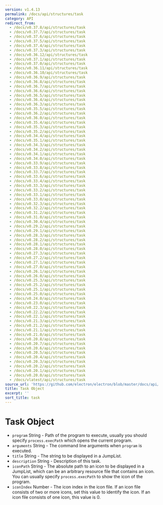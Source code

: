 ```yaml
---
version: v1.4.13
permalink: /docs/api/structures/task
category: API
redirect_from:
  - /docs/v0.37.8/api/structures/task
  - /docs/v0.37.7/api/structures/task
  - /docs/v0.37.6/api/structures/task
  - /docs/v0.37.5/api/structures/task
  - /docs/v0.37.4/api/structures/task
  - /docs/v0.37.3/api/structures/task
  - /docs/v0.36.12/api/structures/task
  - /docs/v0.37.1/api/structures/task
  - /docs/v0.37.0/api/structures/task
  - /docs/v0.36.11/api/structures/task
  - /docs/v0.36.10/api/structures/task
  - /docs/v0.36.9/api/structures/task
  - /docs/v0.36.8/api/structures/task
  - /docs/v0.36.7/api/structures/task
  - /docs/v0.36.6/api/structures/task
  - /docs/v0.36.5/api/structures/task
  - /docs/v0.36.4/api/structures/task
  - /docs/v0.36.3/api/structures/task
  - /docs/v0.35.5/api/structures/task
  - /docs/v0.36.2/api/structures/task
  - /docs/v0.36.0/api/structures/task
  - /docs/v0.35.4/api/structures/task
  - /docs/v0.35.3/api/structures/task
  - /docs/v0.35.2/api/structures/task
  - /docs/v0.34.4/api/structures/task
  - /docs/v0.35.1/api/structures/task
  - /docs/v0.34.3/api/structures/task
  - /docs/v0.34.2/api/structures/task
  - /docs/v0.34.1/api/structures/task
  - /docs/v0.34.0/api/structures/task
  - /docs/v0.33.9/api/structures/task
  - /docs/v0.33.8/api/structures/task
  - /docs/v0.33.7/api/structures/task
  - /docs/v0.33.6/api/structures/task
  - /docs/v0.33.4/api/structures/task
  - /docs/v0.33.3/api/structures/task
  - /docs/v0.33.2/api/structures/task
  - /docs/v0.33.1/api/structures/task
  - /docs/v0.33.0/api/structures/task
  - /docs/v0.32.3/api/structures/task
  - /docs/v0.32.2/api/structures/task
  - /docs/v0.31.2/api/structures/task
  - /docs/v0.31.0/api/structures/task
  - /docs/v0.30.4/api/structures/task
  - /docs/v0.29.2/api/structures/task
  - /docs/v0.29.1/api/structures/task
  - /docs/v0.28.3/api/structures/task
  - /docs/v0.28.2/api/structures/task
  - /docs/v0.28.1/api/structures/task
  - /docs/v0.28.0/api/structures/task
  - /docs/v0.27.3/api/structures/task
  - /docs/v0.27.2/api/structures/task
  - /docs/v0.27.1/api/structures/task
  - /docs/v0.27.0/api/structures/task
  - /docs/v0.26.1/api/structures/task
  - /docs/v0.26.0/api/structures/task
  - /docs/v0.25.3/api/structures/task
  - /docs/v0.25.2/api/structures/task
  - /docs/v0.25.1/api/structures/task
  - /docs/v0.25.0/api/structures/task
  - /docs/v0.24.0/api/structures/task
  - /docs/v0.23.0/api/structures/task
  - /docs/v0.22.3/api/structures/task
  - /docs/v0.22.2/api/structures/task
  - /docs/v0.22.1/api/structures/task
  - /docs/v0.21.3/api/structures/task
  - /docs/v0.21.2/api/structures/task
  - /docs/v0.21.1/api/structures/task
  - /docs/v0.21.0/api/structures/task
  - /docs/v0.20.8/api/structures/task
  - /docs/v0.20.7/api/structures/task
  - /docs/v0.20.6/api/structures/task
  - /docs/v0.20.5/api/structures/task
  - /docs/v0.20.4/api/structures/task
  - /docs/v0.20.3/api/structures/task
  - /docs/v0.20.2/api/structures/task
  - /docs/v0.20.1/api/structures/task
  - /docs/v0.20.0/api/structures/task
  - /docs/vlatest/api/structures/task
source_url: 'https://github.com/electron/electron/blob/master/docs/api/structures/task.md'
title: Task Object
excerpt: ''
sort_title: task
---
```

# Task Object

*   `program` String - Path of the program to execute, usually you should specify `process.execPath` which opens the current program.
*   `arguments` String - The command line arguments when `program` is executed.
*   `title` String - The string to be displayed in a JumpList.
*   `description` String - Description of this task.
*   `iconPath` String - The absolute path to an icon to be displayed in a JumpList, which can be an arbitrary resource file that contains an icon. You can usually specify `process.execPath` to show the icon of the program.
*   `iconIndex` Number - The icon index in the icon file. If an icon file consists of two or more icons, set this value to identify the icon. If an icon file consists of one icon, this value is 0.
